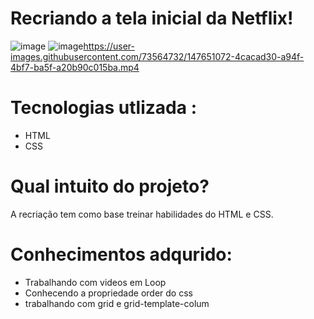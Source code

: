 # Recriando a tela inicial da Netflix!


![image](https://user-images.githubusercontent.com/73564732/147650287-fb656732-847c-4668-a557-529f05fc31cc.png)
![image](https://user-images.githubusercontent.com/73564732/147651202-149e8920-79d7-4086-9f11-d0d66e33e587.png)https://user-images.githubusercontent.com/73564732/147651072-4cacad30-a94f-4bf7-ba5f-a20b90c015ba.mp4

# Tecnologias utlizada :

* HTML
* CSS

# Qual intuito do projeto?




A recriação tem como base treinar habilidades do HTML e CSS.

# Conhecimentos adqurido:
* Trabalhando com videos em Loop
*  Conhecendo a propriedade order do css
*  trabalhando com grid e grid-template-colum

